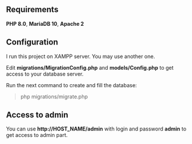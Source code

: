 ## Requirements
**PHP 8.0**,
**MariaDB 10**,
**Apache 2**

## Configuration
I run this project on XAMPP server. You may use another one.

Edit **migrations/MigrationConfig.php** and **models/Config.php** to get access to your database server.

Run the next command to create and fill the database:

> php migrations/migrate.php

## Access to admin

You can use **http://HOST_NAME/admin** with login and password **admin** to get access to admin part.
